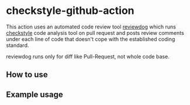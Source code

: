 # checkstyle-github-action

This action uses an automated code review tool [reviewdog](https://github.com/reviewdog/reviewdog) which runs [checkstyle](https://github.com/checkstyle/checkstyle) code analysis tool on pull request and posts review comments under each line of code that doesn't cope with the established coding standard.

reviewdog runs only for diff like Pull-Request, not whole code base.

## How to use

## Example usage

